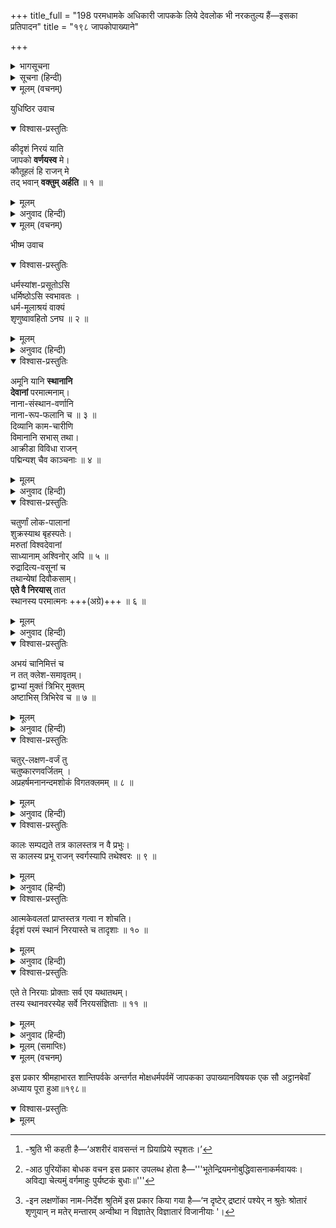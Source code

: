 +++
title_full = "198 परमधामके अधिकारी जापकके लिये देवलोक भी नरकतुल्य हैं—इसका प्रतिपादन"
title = "१९८ जापकोपाख्याने"

+++

<details><summary>भागसूचना</summary>

अष्टनवत्यधिकशततमोऽध्यायः
</details>

<details><summary>सूचना (हिन्दी)</summary>

परमधामके अधिकारी जापकके लिये देवलोक भी नरक-तुल्य हैं—इसका प्रतिपादन
</details>

<details open><summary>मूलम् (वचनम्)</summary>

युधिष्ठिर उवाच
</details>

<details open><summary>विश्वास-प्रस्तुतिः</summary>

कीदृशं निरयं याति  
जापको **वर्णयस्व** मे।  
कौतूहलं हि राजन् मे  
तद् भवान् **वक्तुम् अर्हति** ॥ १ ॥
</details>

<details><summary>मूलम्</summary>

कीदृशं निरयं याति जापको वर्णयस्व मे।  
कौतूहलं हि राजन् मे तद् भवान् वक्तुमर्हति ॥ १ ॥
</details>

<details><summary>अनुवाद (हिन्दी)</summary>

_युधिष्ठिरने पूछा—_ दादाजी! जप करनेवालेको उसके दोषोंके कारण किस तरहके नरककी प्राप्ति होती है? उसका मुझसे वर्णन कीजिये। राजन्! उसे जाननेके लिये मेरे मनमें बड़ा कौतूहल हो रहा है; अतः आप अवश्य बतावें॥१॥
</details>

<details open><summary>मूलम् (वचनम्)</summary>

भीष्म उवाच
</details>

<details open><summary>विश्वास-प्रस्तुतिः</summary>

धर्मस्यांश-प्रसूतोऽसि  
धर्मिष्ठोऽसि स्वभावतः ।  
धर्म-मूलाश्रयं वाक्यं  
शृणुष्वावहितो ऽनघ ॥ २ ॥
</details>

<details><summary>मूलम्</summary>

धर्मस्यांशप्रसूतोऽसि धर्मिष्ठोऽसि स्वभावतः ।  
धर्ममूलाश्रयं वाक्यं शृणुष्वावहितोऽनघ ॥ २ ॥
</details>

<details><summary>अनुवाद (हिन्दी)</summary>

_भीष्मजीने कहा—_ अनघ! तुम धर्मके अंशसे उत्पन्न हुए हो और स्वभावसे ही धर्मनिष्ठ हो; अतः सावधान होकर धर्मके मूलभूत वेद और परमात्मासे सम्बन्ध रखनेवाली मेरी बात सुनो॥२॥
</details>

<details open><summary>विश्वास-प्रस्तुतिः</summary>

अमूनि यानि **स्थानानि**  
**देवानां** परमात्मनाम्।  
नाना-संस्थान-वर्णानि  
नाना-रूप-फलानि च ॥ ३ ॥  
दिव्यानि काम-चारीणि  
विमानानि सभास् तथा।  
आक्रीडा विविधा राजन्  
पद्मिन्यश् चैव काञ्चनाः ॥ ४ ॥
</details>

<details><summary>मूलम्</summary>

अमूनि यानि स्थानानि देवानां परमात्मनाम्।  
नानासंस्थानवर्णानि नानारूपफलानि च ॥ ३ ॥  
दिव्यानि कामचारीणि विमानानि सभास्तथा।  
आक्रीडा विविधा राजन् पद्मिन्यश्चैव काञ्चनाः ॥ ४ ॥
</details>

<details><summary>अनुवाद (हिन्दी)</summary>

परम बुद्धिमान् देवताओंके ये जो स्थान बताये जाते हैं, उनके रूप-रंग अनेक प्रकारके हैं। फल भी नाना प्रकारके हैं। देवताओंके यहाँ इच्छानुसार विचरनेवाले दिव्य विमान तथा दिव्य सभाएँ होती हैं। राजन्! उनके यहाँ नाना प्रकारके क्रीडास्थल तथा सुवर्णमय कमलोंसे सुशोभित बावलियाँ होती हैं॥३-४॥
</details>

<details open><summary>विश्वास-प्रस्तुतिः</summary>

चतुर्णां लोक-पालानां  
शुक्रस्याथ बृहस्पतेः।  
मरुतां विश्वदेवानां  
साध्यानाम् अश्विनोर् अपि ॥ ५ ॥  
रुद्रादित्य-वसूनां च  
तथान्येषां दिवौकसाम्।  
**एते वै निरयास्** तात  
स्थानस्य परमात्मनः +++(अग्रे)+++ ॥ ६ ॥
</details>

<details><summary>मूलम्</summary>

चतुर्णां लोकपालानां शुक्रस्याथ बृहस्पतेः।  
मरुतां विश्वदेवानां साध्यानामश्विनोरपि ॥ ५ ॥  
रुद्रादित्यवसूनां च तथान्येषां दिवौकसाम्।  
एते वै निरयास्तात स्थानस्य परमात्मनः ॥ ६ ॥
</details>

<details><summary>अनुवाद (हिन्दी)</summary>

तात! वरुण, कुबेर, इन्द्र और यमराज—इन चारों लोकपालों, शुक्र, बृहस्पति, मरुद्‌गण, विश्वेदेव, साध्य, अश्विनीकुमार, रुद्र, आदित्य, वसु तथा अन्य देवताओंके जो ऐसे ही लोक हैं, वे सब परमात्माके परमधामके सामने नरक ही हैं॥५-६॥
</details>

<details open><summary>विश्वास-प्रस्तुतिः</summary>

अभयं चानिमित्तं च  
न तत् क्लेश-समावृतम्।  
द्वाभ्यां मुक्तं त्रिभिर् मुक्तम्  
अष्टाभिस् त्रिभिरेव च ॥ ७ ॥
</details>

<details><summary>मूलम्</summary>

अभयं चानिमित्तं च न तत् क्लेशसमावृतम्।  
द्वाभ्यां मुक्तं त्रिभिर्मुक्तमष्टाभिस्त्रिभिरेव च ॥ ७ ॥
</details>

<details><summary>अनुवाद (हिन्दी)</summary>

परमात्माका परमधाम विनाशके भयसे रहित है; क्योंकि वह कारणरहित नित्य-सिद्ध है। वह अविद्या, अस्मिता, राग, द्वेष और अभिनिवेश नामक पाँच क्लेशोंसे घिरा हुआ नहीं है। उसमें प्रिय और अप्रिय ये दो भाव नहीं हैं[^१]। प्रिय और अप्रियके हेतुभूत तीन गुण—सत्त्व, रज और तम भी नहीं हैं तथा वह परमधाम भूत, इन्द्रिय, मन, बुद्धि, उपासना, कर्म, प्राण और अविद्या—इन आठ पुरियोंसे[^२] भी मुक्त है। वहाँ ज्ञाता, ज्ञान और ज्ञेय—इस त्रिपुटीका भी अभाव है॥७॥
</details>

<details open><summary>विश्वास-प्रस्तुतिः</summary>

चतुर्-लक्षण-वर्जं तु  
चतुष्कारणवर्जितम् ।  
अप्रहर्षमनानन्दमशोकं विगतक्लमम् ॥ ८ ॥
</details>

<details><summary>मूलम्</summary>

चतुर्लक्षणवर्जं तु चतुष्कारणवर्जितम् ।  
अप्रहर्षमनानन्दमशोकं विगतक्लमम् ॥ ८ ॥
</details>

<details><summary>अनुवाद (हिन्दी)</summary>

इतना ही नहीं, वह दृष्टि, श्रुति, मति और विज्ञाति-इन चार लक्षणोंसे रहित है[^३]। ज्ञानके कारणभूत प्रत्यक्ष, अनुमान, उपमान और शब्द—इन चारोंसे वह परे है। वहाँ इष्ट विषयकी प्राप्तिसे होनेवाले हर्ष और उसके भोगजनित आनन्दका भी अभाव है। वह शोक और श्रमसे भी सर्वथा रहित है॥८॥
</details>

<details open><summary>विश्वास-प्रस्तुतिः</summary>

कालः सम्पद्यते तत्र कालस्तत्र न वै प्रभुः।  
स कालस्य प्रभू राजन् स्वर्गस्यापि तथेश्वरः ॥ ९ ॥
</details>

<details><summary>मूलम्</summary>

कालः सम्पद्यते तत्र कालस्तत्र न वै प्रभुः।  
स कालस्य प्रभू राजन् स्वर्गस्यापि तथेश्वरः ॥ ९ ॥
</details>

<details><summary>अनुवाद (हिन्दी)</summary>

राजन्! कालकी उत्पत्ति भी वहींसे होती है। उस धामपर कालकी प्रभुता नहीं चलती। वह परमात्मा कालका भी स्वामी और स्वर्गका भी ईश्वर है॥९॥
</details>

<details open><summary>विश्वास-प्रस्तुतिः</summary>

आत्मकेवलतां प्राप्तस्तत्र गत्वा न शोचति।  
ईदृशं परमं स्थानं निरयास्ते च तादृशाः ॥ १० ॥
</details>

<details><summary>मूलम्</summary>

आत्मकेवलतां प्राप्तस्तत्र गत्वा न शोचति।  
ईदृशं परमं स्थानं निरयास्ते च तादृशाः ॥ १० ॥
</details>

<details><summary>अनुवाद (हिन्दी)</summary>

जो आत्मकैवल्यको प्राप्त हो चुका है वही मनुष्य वहाँ जाकर शोकसे रहित हो जाता है। उस परमधामका स्वरूप ऐसा ही है और पहले जो नाना प्रकारके सुखभोगोंसे सम्पन्न लोक बताये गये हैं, वे सभी उसकी तुलनामें नरक हैं॥१०॥
</details>

<details open><summary>विश्वास-प्रस्तुतिः</summary>

एते ते निरयाः प्रोक्ताः सर्व एव यथातथम्।  
तस्य स्थानवरस्येह सर्वे निरयसंज्ञिताः ॥ ११ ॥
</details>

<details><summary>मूलम्</summary>

एते ते निरयाः प्रोक्ताः सर्व एव यथातथम्।  
तस्य स्थानवरस्येह सर्वे निरयसंज्ञिताः ॥ ११ ॥
</details>

<details><summary>अनुवाद (हिन्दी)</summary>

राजन्! इस प्रकार मैंने तुम्हें यथार्थरूपसे ये सभी नरक बताये हैं। उस परमपदके सामने वस्तुतः वे सभी लोक ‘नरक’ ही कहलाने योग्य हैं॥११॥
</details>

<details><summary>मूलम् (समाप्तिः)</summary>

इति श्रीमहाभारते शान्तिपर्वणि मोक्षधर्मपर्वणि जापकोपाख्याने अष्टनवत्यधिकशततमोऽध्यायः ॥ १९८ ॥
</details>

<details open><summary>मूलम् (वचनम्)</summary>

इस प्रकार श्रीमहाभारत शान्तिपर्वके अन्तर्गत मोक्षधर्मपर्वमें जापकका उपाख्यानविषयक एक सौ अट्ठानबेवाँ अध्याय पूरा हुआ॥१९८॥
</details>

[^१]:-श्रुति भी कहती है—‘अशरीरं वावसन्तं न प्रियाप्रिये स्पृशतः।’

<details open><summary>विश्वास-प्रस्तुतिः</summary>

[^२]:-आठ पुरियोंका बोधक वचन इस प्रकार उपलब्ध होता है—'''भूतेन्द्रियमनोबुद्धिवासनाकर्मवायवः। अविद्या चेत्यमुं वर्गमाहुः पुर्यष्टकं बुधाः॥'''
</details>

<details><summary>मूलम्</summary>

[^२]:-आठ पुरियोंका बोधक वचन इस प्रकार उपलब्ध होता है—'''भूतेन्द्रियमनोबुद्धिवासनाकर्मवायवः। अविद्या चेत्यमुं वर्गमाहुः पुर्यष्टकं बुधाः॥'''
</details>

[^३]:-इन लक्षणोंका नाम-निर्देश श्रुतिमें इस प्रकार किया गया है—‘न दृष्टेर् द्रष्टारं पश्येर् न श्रुतेः श्रोतारं शृणुयान् न मतेर् मन्तारम् अन्वीथा न विज्ञातेर् विज्ञातारं विजानीयाः '।
